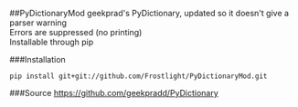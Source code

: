 ##PyDictionaryMod
geekprad's PyDictionary, updated so it doesn't give a parser warning  
Errors are suppressed (no printing)  
Installable through pip

###Installation
```
pip install git+git://github.com/Frostlight/PyDictionaryMod.git
```

###Source
https://github.com/geekpradd/PyDictionary
